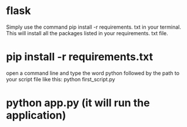 # flask

Simply use the command pip install -r requirements. txt in your terminal. This will install all the packages listed in your requirements. txt file.
# pip install -r requirements.txt

open a command line and type the word python followed by the path to your script file like this: python first_script.py
# python app.py  (it will run the application)

